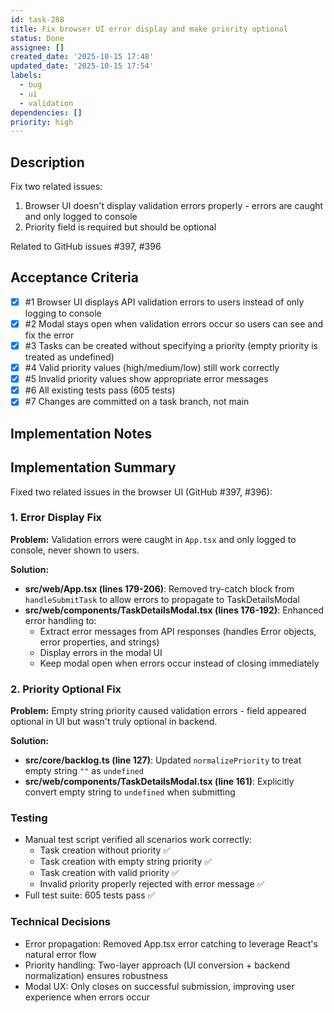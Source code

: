 ```yaml
---
id: task-288
title: Fix browser UI error display and make priority optional
status: Done
assignee: []
created_date: '2025-10-15 17:48'
updated_date: '2025-10-15 17:54'
labels:
  - bug
  - ui
  - validation
dependencies: []
priority: high
---
```


## Description

<!-- SECTION:DESCRIPTION:BEGIN -->
Fix two related issues:

1. Browser UI doesn't display validation errors properly - errors are caught and only logged to console
2. Priority field is required but should be optional

Related to GitHub issues #397, #396
<!-- SECTION:DESCRIPTION:END -->

## Acceptance Criteria
<!-- AC:BEGIN -->
- [x] #1 Browser UI displays API validation errors to users instead of only logging to console
- [x] #2 Modal stays open when validation errors occur so users can see and fix the error
- [x] #3 Tasks can be created without specifying a priority (empty priority is treated as undefined)
- [x] #4 Valid priority values (high/medium/low) still work correctly
- [x] #5 Invalid priority values show appropriate error messages
- [x] #6 All existing tests pass (605 tests)
- [x] #7 Changes are committed on a task branch, not main
<!-- AC:END -->

## Implementation Notes

<!-- SECTION:NOTES:BEGIN -->
## Implementation Summary

Fixed two related issues in the browser UI (GitHub #397, #396):

### 1. Error Display Fix
**Problem:** Validation errors were caught in `App.tsx` and only logged to console, never shown to users.

**Solution:**
- **src/web/App.tsx (lines 179-206)**: Removed try-catch block from `handleSubmitTask` to allow errors to propagate to TaskDetailsModal
- **src/web/components/TaskDetailsModal.tsx (lines 176-192)**: Enhanced error handling to:
  - Extract error messages from API responses (handles Error objects, error properties, and strings)
  - Display errors in the modal UI
  - Keep modal open when errors occur instead of closing immediately

### 2. Priority Optional Fix
**Problem:** Empty string priority caused validation errors - field appeared optional in UI but wasn't truly optional in backend.

**Solution:**
- **src/core/backlog.ts (line 127)**: Updated `normalizePriority` to treat empty string `""` as `undefined`
- **src/web/components/TaskDetailsModal.tsx (line 161)**: Explicitly convert empty string to `undefined` when submitting

### Testing
- Manual test script verified all scenarios work correctly:
  - Task creation without priority ✅
  - Task creation with empty string priority ✅  
  - Task creation with valid priority ✅
  - Invalid priority properly rejected with error message ✅
- Full test suite: 605 tests pass ✅

### Technical Decisions
- Error propagation: Removed App.tsx error catching to leverage React's natural error flow
- Priority handling: Two-layer approach (UI conversion + backend normalization) ensures robustness
- Modal UX: Only closes on successful submission, improving user experience when errors occur
<!-- SECTION:NOTES:END -->
